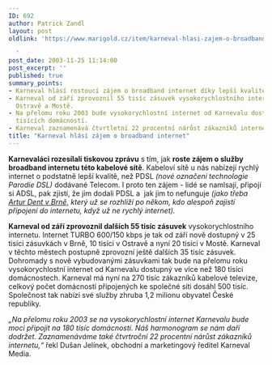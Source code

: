 ```yaml
---
ID: 692
author: Patrick Zandl
layout: post
oldlink: 'https://www.marigold.cz/item/karneval-hlasi-zajem-o-broadband-internet

  '
post_date: 2003-11-25 11:14:00
post_excerpt: ''
published: true
summary_points:
- Karneval hlásí rostoucí zájem o broadband internet díky lepší kvalitě než PDSL.
- Karneval od září zprovoznil 55 tisíc zásuvek vysokorychlostního internetu v Brně,
  Ostravě a Mostě.
- Na přelomu roku 2003 bude vysokorychlostní internet od Karnevalu dostupný ve 180
  tisících domácností.
- Karneval zaznamenává čtvrtletní 22 procentní nárůst zákazníků internetu.
title: "Karneval hlásí zájem o broadband internet"
---
```


<p>
<STRONG>Karnevaláci rozesílali tiskovou zprávu</STRONG> s tím, jak <STRONG>roste zájem o služby broadband internetu této kabelové sítě</STRONG>. Kabeloví sítě u nás nabízejí rychlý internet o podstatně lepší kvalitě, než PDSL <EM>(nové označení technologie Parodie DSL)</EM> dodávané Telecom. I proto ten zájem - lidé se namlsají, připojí si ADSL, pak zjistí, že&#160;jim&#160;dodali&#160;PDSL&#160;a&#160; jak jim to nefunguje <EM>(jako třeba </EM><A href="http://blog.maly.cz/index.php?item=606" target=_blank><EM>Artur Dent v Brně,</EM></A><EM> který už se rozhlíží po někom, kdo alespoň zajistí připojení do internetu, když už ne rychlý internet).</EM></p>

<p>
<STRONG>Karneval od září zprovoznil dalších 55 tisíc zásuvek</STRONG> vysokorychlostního internetu. Internet TURBO 600/150 kbps je tak od září nově dostupný v 25 tisíci zásuvkách v Brně, 10 tisíci v Ostravě a nyní 20 tisíci v Mostě. Karneval v těchto městech postupně zprovozní ještě dalších 35 tisíc zásuvek. Dohromady s nově vybudovanými zásuvkami tak bude na přelomu roku vysokorychlostní internet od Karnevalu dostupný ve více než 180 tisíci domácnostech. Karneval má nyní na 270 tisíc zákazníků kabelové televize, celkový počet domácností připojených ke společné síti dosáhl 500 tisíc. Společnost tak nabízí své služby zhruba 1,2 milionu obyvatel České republiky.</p>

<p>
<EM>&#8222;Na přelomu roku 2003 se na vysokorychlostní internet Karnevalu bude moci připojit na 180 tisíc domácností. Náš harmonogram se nám daří dodržet. Zaznamenáváme také čtvrtroční 22 procentní nárůst zákazníků internetu,&#8220;</EM> řekl Dušan Jelínek, obchodní a marketingový ředitel Karneval Media.</p>